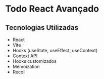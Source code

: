 # Todo React Avançado

## Tecnologias Utilizadas
- React
- Vite
- Hooks (useState, useEffect, useContext)
- Context API
- Hooks customizados
- Memoization
- Recoil 
